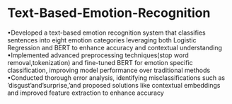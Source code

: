 # Text-Based-Emotion-Recognition
•Developed a text-based emotion recognition system that classifies sentences into eight emotion categories
 leveraging both Logistic Regression and BERT to enhance accuracy and contextual understanding
•Implemented advanced preprocessing techniques(stop word removal,tokenization) and fine-tuned
 BERT for emotion specific classification, improving model performance over traditional methods
•Conducted thorough error analysis, identifying misclassifications such as ’disgust’and’surprise,’and
 proposed solutions like contextual embeddings and improved feature extraction to enhance accuracy
